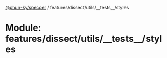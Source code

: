 [@phun-ky/speccer](../README.md) / features/dissect/utils/\_\_tests\_\_/styles

# Module: features/dissect/utils/\_\_tests\_\_/styles
